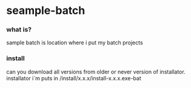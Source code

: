 # seample-batch
### what is?
sample batch is location where
i put my batch projects
### install
can you download all versions
from older or never
version of installator.
installator i`m puts
in /install/x.x.x/install-x.x.x.exe-bat